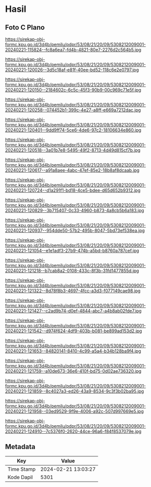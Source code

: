 # Hasil

## Foto C Plano

https://sirekap-obj-formc.kpu.go.id/3d4b/pemilu/pdpr/53/08/21/20/09/5308212009001-20240221-115824--fc8a6ea7-fd4b-4821-80e7-2276d2c564b5.jpg

https://sirekap-obj-formc.kpu.go.id/3d4b/pemilu/pdpr/53/08/21/20/09/5308212009001-20240221-120026--3d5c18af-e81f-40ee-bd52-118c6e2e0797.jpg

https://sirekap-obj-formc.kpu.go.id/3d4b/pemilu/pdpr/53/08/21/20/09/5308212009001-20240221-120150--2184602c-6c5c-45f3-90b9-00c969c71e5f.jpg

https://sirekap-obj-formc.kpu.go.id/3d4b/pemilu/pdpr/53/08/21/20/09/5308212009001-20240221-120258--074452b1-399c-4e27-a8ff-e669a7212dac.jpg

https://sirekap-obj-formc.kpu.go.id/3d4b/pemilu/pdpr/53/08/21/20/09/5308212009001-20240221-120401--9dd9ff74-5ce6-4de6-97c2-18106634e860.jpg

https://sirekap-obj-formc.kpu.go.id/3d4b/pemilu/pdpr/53/08/21/20/09/5308212009001-20240221-120518--3a01b7e8-5495-49f2-8713-4d49d815cf7b.jpg

https://sirekap-obj-formc.kpu.go.id/3d4b/pemilu/pdpr/53/08/21/20/09/5308212009001-20240221-120617--a91a8aee-4abc-47ef-85e2-18b8af8dcaab.jpg

https://sirekap-obj-formc.kpu.go.id/3d4b/pemilu/pdpr/53/08/21/20/09/5308212009001-20240221-120724--d1a291f1-bd18-4ce5-bdee-d65d652b9312.jpg

https://sirekap-obj-formc.kpu.go.id/3d4b/pemilu/pdpr/53/08/21/20/09/5308212009001-20240221-120829--3b715407-0c33-4960-b873-4a8cb5b6a183.jpg

https://sirekap-obj-formc.kpu.go.id/3d4b/pemilu/pdpr/53/08/21/20/09/5308212009001-20240221-120937--954dde50-57b2-495b-8047-5bd73ef538ea.jpg

https://sirekap-obj-formc.kpu.go.id/3d4b/pemilu/pdpr/53/08/21/20/09/5308212009001-20240221-121054--e1e1adf3-27b9-474b-a5bd-b8760a787cef.jpg

https://sirekap-obj-formc.kpu.go.id/3d4b/pemilu/pdpr/53/08/21/20/09/5308212009001-20240221-121218--b7cab8a2-0108-433c-8f3b-31fd1477855d.jpg

https://sirekap-obj-formc.kpu.go.id/3d4b/pemilu/pdpr/53/08/21/20/09/5308212009001-20240221-121322--8d78f8b3-4697-4fcc-a3d3-f077149cae98.jpg

https://sirekap-obj-formc.kpu.go.id/3d4b/pemilu/pdpr/53/08/21/20/09/5308212009001-20240221-121427--c2ad9b74-d0ef-4844-abc7-a4b8ab02fde7.jpg

https://sirekap-obj-formc.kpu.go.id/3d4b/pemilu/pdpr/53/08/21/20/09/5308212009001-20240221-121542--d974f624-4df9-403b-b081-be899ad153d2.jpg

https://sirekap-obj-formc.kpu.go.id/3d4b/pemilu/pdpr/53/08/21/20/09/5308212009001-20240221-121653--84820141-8410-4c99-a5a4-b34b128ba9f4.jpg

https://sirekap-obj-formc.kpu.go.id/3d4b/pemilu/pdpr/53/08/21/20/09/5308212009001-20240221-121759--a10de673-36e6-410f-bd75-0d02ae736320.jpg

https://sirekap-obj-formc.kpu.go.id/3d4b/pemilu/pdpr/53/08/21/20/09/5308212009001-20240221-121859--8c4027a3-ed26-43a9-8534-9c3f3b02ba95.jpg

https://sirekap-obj-formc.kpu.go.id/3d4b/pemilu/pdpr/53/08/21/20/09/5308212009001-20240221-121958--03ed9529-9f9e-4006-a92c-507d997669e5.jpg

https://sirekap-obj-formc.kpu.go.id/3d4b/pemilu/pdpr/53/08/21/20/09/5308212009001-20240221-124910--7c5376f0-2620-44ce-96a6-f84f8537079e.jpg


## Metadata

| Key        | Value               |
| ---------- | ------------------- |
| Time Stamp | 2024-02-21 13:03:27 |
| Kode Dapil | 5301                |



